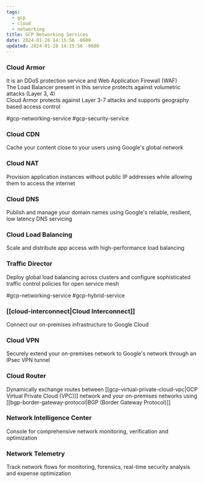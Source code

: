 ```yaml
---
tags:
  - gcp
  - cloud
  - networking
title: GCP Networking Services
date: 2024-01-28 14:15:56 -0600
updated: 2024-01-28 14:15:56 -0600
---
```


### Cloud Armor
It is an DDoS protection service and Web Application Firewall (WAF)  
The Load Balancer present in this service protects against volumetric attacks (Layer 3, 4)  
Cloud Armor protects against Layer 3-7 attacks and supports geography based access control  

#gcp-networking-service #gcp-security-service

### Cloud CDN
Cache your content close to your users using Google's global network

### Cloud NAT
Provision application instances without public IP addresses while allowing them to access the internet

### Cloud DNS
Publish and manage your domain names using Google's reliable, resilient, low latency DNS servicing

### Cloud Load Balancing
Scale and distribute app access with high-performance load balancing

### Traffic Director
Deploy global load balancing across clusters and configure sophisticated traffic control policies for open service mesh  

#gcp-networking-service #gcp-hybrid-service

### [[cloud-interconnect|Cloud Interconnect]]
Connect our on-premises infrastructure to Google Cloud

### Cloud VPN
Securely extend your on-premises network to Google's network through an IPsec VPN tunnel

### Cloud Router
Dynamically exchange routes between [[gcp-virtual-private-cloud-vpc|GCP Virtual Private Cloud (VPC)]] network and your on-premises networks using [[bgp-border-gateway-protocol|BGP (Border Gateway Protocol)]]

### Network Intelligence Center
Console for comprehensive network monitoring, verification and optimization

### Network Telemetry
Track network flows for monitoring, forensics, real-time security analysis and expense optimization
